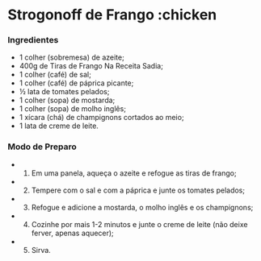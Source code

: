 # Strogonoff de Frango :chicken

### Ingredientes

 - 1 colher (sobremesa) de azeite;
 - 400g de Tiras de Frango Na Receita Sadia;
 - 1 colher (café) de sal;
 - 1 colher (café) de páprica picante;
 - ½ lata de tomates pelados;
 - 1 colher (sopa) de mostarda;
 - 1 colher (sopa) de molho inglês;
 - 1 xícara (chá) de champignons cortados ao meio;
 - 1 lata de creme de leite.

### Modo de Preparo

 - 1. Em uma panela, aqueça o azeite e refogue as tiras de frango;

 - 2. Tempere com o sal e com a páprica e junte os tomates pelados;

 - 3. Refogue e adicione a mostarda, o molho inglês e os champignons;

 - 4. Cozinhe por mais 1-2 minutos e junte o creme de leite (não deixe ferver, apenas aquecer);

 - 5. Sirva.